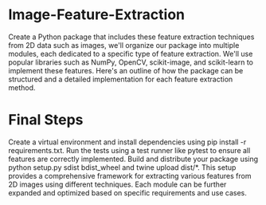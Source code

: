 # Image-Feature-Extraction

Create a Python package that includes these feature extraction techniques from 2D data such as images, we'll organize our package into multiple modules, each dedicated to a specific type of feature extraction. We'll use popular libraries such as NumPy, OpenCV, scikit-image, and scikit-learn to implement these features. Here's an outline of how the package can be structured and a detailed implementation for each feature extraction method.


# Final Steps
Create a virtual environment and install dependencies using pip install -r requirements.txt.
Run the tests using a test runner like pytest to ensure all features are correctly implemented.
Build and distribute your package using python setup.py sdist bdist_wheel and twine upload dist/*.
This setup provides a comprehensive framework for extracting various features from 2D images using different techniques. Each module can be further expanded and optimized based on specific requirements and use cases.
